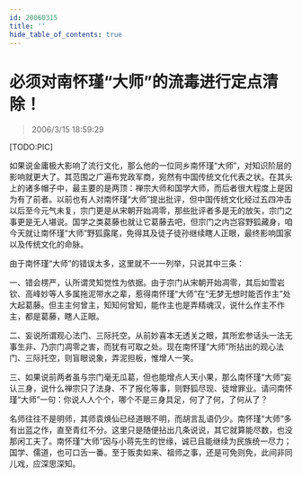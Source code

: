 ```yaml
---
id: 20060315
title: ''
hide_table_of_contents: true
---
```


# 必须对南怀瑾“大师”的流毒进行定点清除！

> 2006/3/15 18:59:29

[TODO:PIC]

如果说金庸极大影响了流行文化，那么他的一位同乡南怀瑾“大师”，对知识阶层的影响就更大了。其范围之广遍布党政军商，宛然有中国传统文化代表之状。在其头上的诸多帽子中，最主要的是两顶：禅宗大师和国学大师，而后者很大程度上是因为有了前者。以前也有人对南怀瑾“大师”提出批评，但中国传统文化经过五四冲击以后至今元气未复，宗门更是从宋朝开始凋零，那些批评者多是无的放矢，宗门之事更是无人堪说。国学之类葛藤也就让它葛藤去吧，但宗门之内岂容野狐藏身，咱今天就让南怀瑾“大师”野狐露尾，免得其及徒子徒孙继续瞎人正眼，最终影响国家以及传统文化的命脉。

由于南怀瑾“大师”的错误太多，这里就不一一列举，只说其中三条：

一、错会楞严，认所谓灵知觉性为依据。由于宗门从宋朝开始凋零，其后如雪岩钦、高峰妙等人多属拖泥带水之辈，惹得南怀瑾“大师”在“无梦无想时能否作主”处大起葛藤。但主主何曾主，知知何曾知，能作主也是弄精魂汉，说什么作主不作主，都是葛藤，瞎人正眼。

二、妄说所谓观心法门、三际托空。从前妙喜本无透关之眼，其所宏参话头一法无事生非、乃宗门凋零之害，而犹有可取之处。现在南怀瑾“大师”所拈出的观心法门、三际托空，则盲眼说象，弄泥担板，惟增人一笑。

三、如果说前两者虽与宗门毫无瓜葛，但也能增点人天小果，那么南怀瑾“大师”妄认三身，说什么禅宗只了法身、不了报化等事，则野狐尽现、徒增罪业。请问南怀瑾“大师”一句：你说人人个个，哪个不是三身具足，何了了何，了何从了？

名师往往不是明师，其师袁焕仙已经道眼不明，而胡言乱语仍少。南怀瑾“大师”多有出蓝之作，直至青红不分。这里只是随便拈出几条说说，其它就算能尽数，也没那闲工夫了。南怀瑾“大师”因与小蒋先生的世缘，诚已且能继续为民族统一尽力；国学、儒道，也可口舌一番。至于贩卖如来、祖师之事，还是可免则免，此间非同儿戏，应深思深知。